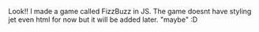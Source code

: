 Look!! I made a game called FizzBuzz in JS.
The game doesnt have styling jet even html for now but it will be added later. "maybe" :D

